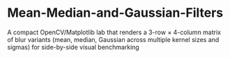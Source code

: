# Mean-Median-and-Gaussian-Filters
A compact OpenCV/Matplotlib lab that renders a 3-row × 4-column matrix of blur variants (mean, median, Gaussian across multiple kernel sizes and sigmas) for side-by-side visual benchmarking
